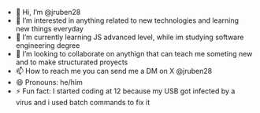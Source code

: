 - 👋 Hi, I’m @jruben28
- 👀 I’m interested in anything related to new technologies and learning new things everyday
- 🌱 I’m currently learning JS advanced level, while im studying software engineering degree
- 💞️ I’m looking to collaborate on anythign that can teach me someting new and to make structurated proyects
- 📫 How to reach me you can send me a DM on X @jruben28 
- 😄 Pronouns: he/him
- ⚡ Fun fact: I started coding at 12 because my USB got infected by a virus and i used batch commands to fix it

<!---
jruben28/jruben28 is a ✨ special ✨ repository because its `README.md` (this file) appears on your GitHub profile.
You can click the Preview link to take a look at your changes.
--->
